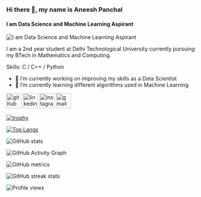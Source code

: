 ### Hi there 👋, my name is Aneesh Panchal
#### I am Data Science and Machine Learning Aspirant
![I am Data Science and Machine Learning Aspirant](https://www.analyticsinsight.net/wp-content/uploads/2020/03/machine-learning-840x485.png)

I am a 2nd year student at Delhi Technological University currently pursuing my BTech in Mathematics and Computing. 

Skills: C / C++ / Python 

- 🔭 I’m currently working on improving my skills as a Data Scientist 
- 🌱 I’m currently learning different algorithms used in Machine Learning 


[<img src='https://cdn.jsdelivr.net/npm/simple-icons@3.0.1/icons/github.svg' alt='github' height='40'>](https://github.com/Aneeshcoder)  [<img src='https://cdn.jsdelivr.net/npm/simple-icons@3.0.1/icons/linkedin.svg' alt='linkedin' height='40'>](https://www.linkedin.com/in/aneesh-panchal-04611a1a1)  [<img src='https://cdn.jsdelivr.net/npm/simple-icons@3.0.1/icons/instagram.svg' alt='instagram' height='40'>](https://www.instagram.com/aneeshpanchal)  [<img src='https://cdn.jsdelivr.net/npm/simple-icons@3.0.1/icons/gmail.svg' alt='gmail' height='40'>](aneeshpanchal840850@gmail.com)  

[![trophy](https://github-profile-trophy.vercel.app/?username=Aneeshcoder)](https://github.com/ryo-ma/github-profile-trophy)

[![Top Langs](https://github-readme-stats.vercel.app/api/top-langs/?username=Aneeshcoder)](https://github.com/anuraghazra/github-readme-stats)

![GitHub stats](https://github-readme-stats.vercel.app/api?username=Aneeshcoder&show_icons=true)  

![GitHub Activity Graph](https://activity-graph.herokuapp.com/graph?username=Aneeshcoder)  

![GitHub metrics](https://metrics.lecoq.io/Aneeshcoder)  

![GitHub streak stats](https://github-readme-streak-stats.herokuapp.com/?user=Aneeshcoder)  

![Profile views](https://gpvc.arturio.dev/Aneeshcoder)  
